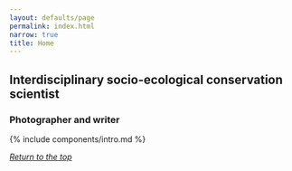 ```yaml
---
layout: defaults/page
permalink: index.html
narrow: true
title: Home
---
```

<a id="top"></a>
## Interdisciplinary socio-ecological conservation scientist ##
### Photographer and writer ###

{% include components/intro.md %}

<a href="#top"><i>Return to the top</i></a>